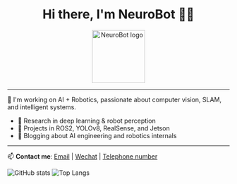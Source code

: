 <h1 align="center">Hi there, I'm NeuroBot 🤖🧠</h1>

<p align="center">
  <img src="your-logo-url.png" width="120" alt="NeuroBot logo">
</p>

---

🚀 I'm working on AI + Robotics, passionate about computer vision, SLAM, and intelligent systems.

- 🔬 Research in deep learning & robot perception
- 🤖 Projects in ROS2, YOLOv8, RealSense, and Jetson
- 📘 Blogging about AI engineering and robotics internals

---

📫 **Contact me**: [Email](2605516018@qq.com) | [Wechat](Z18767177099) | [Telephone number](18767177099)

![GitHub stats](https://github-readme-stats.vercel.app/api?username=NeuroBot&show_icons=true&theme=radical)
![Top Langs](https://github-readme-stats.vercel.app/api/top-langs/?username=anuraghazra&layout=compact)
